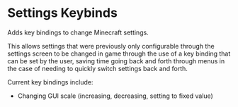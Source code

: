 # Settings Keybinds
Adds key bindings to change Minecraft settings.

This allows settings that were previously only configurable through the settings screen to be changed in game through the use of a key binding that can be set by the user, saving time going back and forth through menus in the case of needing to quickly switch settings back and forth.

Current key bindings include:
- Changing GUI scale (increasing, decreasing, setting to fixed value)

